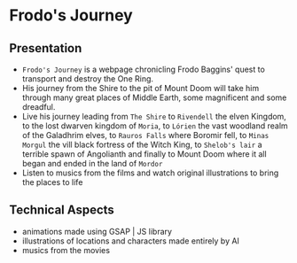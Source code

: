 # Frodo's Journey
## Presentation
- ```Frodo's Journey``` is a webpage chronicling Frodo Baggins' quest to transport and destroy the One Ring.
- His journey from the Shire to the pit of Mount Doom will take him through many great places of Middle Earth, some magnificent and some dreadful.
- Live his journey leading from ```The Shire``` to ```Rivendell``` the elven Kingdom, to the lost dwarven kingdom of ```Moria```, to ```Lórien``` the vast woodland realm of the Galadhrim elves, to ```Rauros Falls``` where Boromir fell, to ```Minas Morgul``` the vill black fortress of the Witch King, to ```Shelob's lair``` a terrible spawn of Angolianth and finally to Mount Doom where it all began and ended in the land of ```Mordor```
- Listen to musics from the films and watch original illustrations to bring the places to life
## Technical Aspects
- animations made using GSAP | JS library
- illustrations of locations and characters made entirely by AI
- musics from the movies